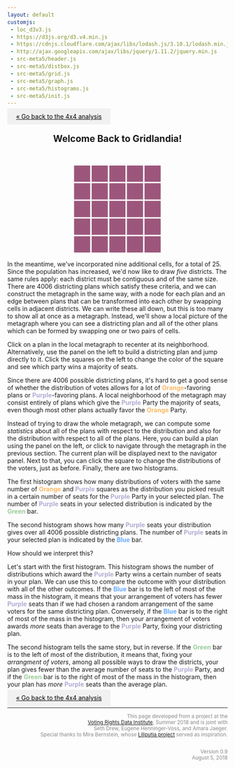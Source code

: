 ```yaml
---
layout: default
customjs:
 - loc_d3v3.js
 - https://d3js.org/d3.v4.min.js
 - https://cdnjs.cloudflare.com/ajax/libs/lodash.js/3.10.1/lodash.min.js
 - http://ajax.googleapis.com/ajax/libs/jquery/1.11.2/jquery.min.js
 - src-meta5/header.js
 - src-meta5/distbox.js
 - src-meta5/grid.js
 - src-meta5/graph.js
 - src-meta5/histograms.js
 - src-meta5/init.js
---
```



<style>


.previous {
    background-color: #f1f1f1;
    color: black;
}

.next {
    background-color: #f1f1f1;
    color: black;
}

.round {
    border-radius: 50%;
}
</style>

<p style="text-align:left;">
<a href="./metagrid" class="previous" style="padding: 10px 20px">&laquo; Go back to the 4x4 analysis</a>
</p>


<center>
<h2> Welcome Back to Gridlandia!</h2>
<br/>
<p align="center">
  <img width="200"  src="imgs/blankgrid5.png?raw=true"> <br />

</p>

</center>


In the meantime, we've incorporated nine additional cells, for a total of 25.  Since the population has increased, we'd now like to draw *five* districts.  The same rules apply: each district must be contiguous and of the same size.  There are 4006 districting plans which satisfy these criteria, and we can construct the metagraph in the same way, with a node for each plan and an edge between plans that can be transformed into each other by swapping cells in adjacent districts.  We can write these all down, but this is too many to show all at once as a metagraph.  Instead, we'll show a local picture of the metagraph where you can see a districting plan and all of the other plans which can be formed by swapping one or two pairs of cells.


Click on a plan in the local metagraph to recenter at its neighborhood.  Alternatively, use the panel on the left to build a districting plan and jump directly to it.  Click the squares on the left to change the color of the square and see which party wins a majority of seats.





<div id="chart1" style="width:100% text-align:left"></div>



Since there are 4006 possible districting plans, it's hard to get a good sense of whether the distribution of votes allows for a lot of <span style="color:#fdb863"> <b>Orange</b></span>-favoring plans or <span style="color:#b2abd2"> <b>Purple</b></span>-favoring plans.  A local neighborhood of the metagraph may consist entirely of plans which give the <span style="color:#b2abd2"> <b>Purple</b></span> Party the majority of seats, even though most other plans actually favor the <span style="color:#fdb863"> <b>Orange</b></span> Party.

Instead of trying to draw the whole metagraph, we can compute some *statistics* about all of the plans with respect to the distribution and also for the distribution with respect to all of the plans.  Here, you can build a plan using the panel on the left, or click to navigate through the metagraph in the previous section.  The current plan will be displayed next to the navigator panel.  Next to that, you can click the square to change the distributions of the voters, just as before.  Finally, there are two histograms.  

The first histogram shows how many distributions of voters with the same number of <span style="color:#fdb863"> <b>Orange</b></span> and <span style="color:#b2abd2"> <b>Purple</b></span> squares as the distribution you picked result in a certain number of seats for the <span style="color:#b2abd2"> <b>Purple</b></span> Party in your selected plan.  The number of <span style="color:#b2abd2"> <b>Purple</b></span> seats in your selected distribution is indicated by the <span style="color:#99CC9A"> <b>Green</b></span> bar.

The second histogram shows how many <span style="color:#b2abd2"> <b>Purple</b></span> seats your distribution gives over all 4006 possible districting plans.  The number of <span style="color:#b2abd2"> <b>Purple</b></span> seats in your selected plan is indicated by the <span style="color:#66ABFF"> <b>Blue</b></span> bar.


<div id="chart2" style="width:100% text-align:left"></div>



How should we interpret this?  

Let's start with the first histogram. This histogram shows the number of distributions which award the <span style="color:#b2abd2"> <b>Purple</b></span> Party wins a certain number of seats in your plan.  We can use this to compare the outcome with your distribution with all of the other outcomes.  If the <span style="color:#66ABFF"> <b>Blue</b></span> bar is to the left of most of the mass in the histogram, it means that your arrangement of voters has fewer <span style="color:#b2abd2"> <b>Purple</b></span> seats than if we had chosen a random arrangement of the same voters for the same districting plan.  Conversely, if the <span style="color:#66ABFF"> <b>Blue</b></span> bar is to the right of most of the mass in the histogram, then your arrangement of voters awards *more* seats than average to the <span style="color:#b2abd2"> <b>Purple</b></span> Party, fixing your districting plan.

The second histogram tells the same story, but in reverse.  If the <span style="color:#99CC9A"> <b>Green</b></span> bar is to the left of most of the distribution, it means that, fixing your *arrangment of voters*, among all possible ways to draw the districts, your plan gives fewer than the average number of seats to the <span style="color:#b2abd2"> <b>Purple</b></span> Party, and if the <span style="color:#99CC9A"> <b>Green</b></span> bar is to the right of most of the mass in the histogram, then your plan has *more* <span style="color:#b2abd2"> <b>Purple</b></span> seats than the average plan.




<p style="text-align:left;">
<a href="./metagrid" class="previous" style="padding: 10px 20px">&laquo; Go back to the 4x4 analysis</a>

</p>


<div style="text-align:right; color:#888888;line-height:14px" width="100%"><small>
<hr style="width:100%">

This page developed from a project at the <br/>
<a href="http://gerrydata.org">Voting Rights Data Institute</a>,
Summer 2018 and is joint with <br/>
Seth Drew, Eugene Henninger-Voss, and Amara Jaeger. <br/>
Special thanks to Mira Bernstein, whose <a href="https://docs.google.com/spreadsheets/d/1U8XXRwwJ3zLLu9Xx-xsrePBFsCXkYYFj_MB4t-ZaZ4k/edit#gid=2131508220">Liliputia project</a> served as inspiration.
<br/><br/>

Version 0.9 <br/>
August 5, 2018 <br/>


</small>
</div>


<!-- 
<span style="color:#b2abd2"> <b>Purple</b></span>
<span style="color:#fdb863"> <b>Orange</b></span>
<span style="color:#99CC9A"> <b>Green</b></span>
<span style="color:#66ABFF"> <b>Blue</b></span>
-->
